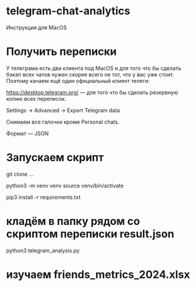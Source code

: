 # telegram-chat-analytics

Инструкция для MacOS

# Получить переписки

У телеграма есть два клиента под MacOS и для того что бы сделать бэкап всех чатов нужен скорее всего не тот, что у вас уже стоит. Поэтому качаем ещё один официальный клиент телеги:

https://desktop.telegram.org/ — для того что бы сделать резервную копию всех переписок.

Settings -> Advanced -> Export Telegram data

Снимаем все галочки кроме Personal chats.

Формат — JSON

# Запускаем скрипт

git clone ...

python3 -m venv venv
source venv/bin/activate

pip3 install -r requirements.txt

# кладём в папку рядом со скриптом переписки result.json

python3 telegram_analysis.py

# изучаем friends_metrics_2024.xlsx
